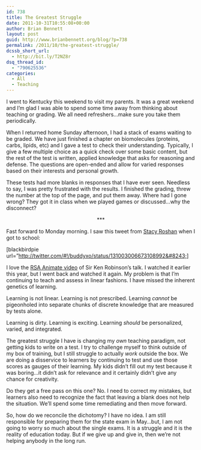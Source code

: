 ```yaml
---
id: 738
title: The Greatest Struggle
date: 2011-10-31T10:55:08+00:00
author: Brian Bennett
layout: post
guid: http://www.brianbennett.org/blog/?p=738
permalink: /2011/10/the-greatest-struggle/
dcssb_short_url:
  - http://bit.ly/T2NZ8r
dsq_thread_id:
  - "790625536"
categories:
  - All
  - Teaching
---
```

I went to Kentucky this weekend to visit my parents. It was a great weekend and I&#8217;m glad I was able to spend some time away from thinking about teaching or grading. We all need refreshers&#8230;make sure you take them periodically.

When I returned home Sunday afternoon, I had a stack of exams waiting to be graded. We have just finished a chapter on biomolecules (proteins, carbs, lipids, etc) and I gave a test to check their understanding. Typically, I give a few multiple choice as a quick check over some basic content, but the rest of the test is written, applied knowledge that asks for reasoning and defense. The questions are open-ended and allow for varied responses based on their interests and personal growth.

These tests had more blanks in responses that I have ever seen. Needless to say, I was pretty frustrated with the results. I finished the grading, threw the number at the top of the page, and put them away. Where had I gone wrong? They got it in class when we played games or discussed&#8230;why the disconnect?

<p style="text-align: center;">
  ***
</p>

<p style="text-align: left;">
  Fast forward to Monday morning. I saw this tweet from <a href="http://www.twitter.com/buddyxo">Stacy Roshan</a> when I got to school:
</p>

[blackbirdpie url=&#8221;http://twitter.com/#!/buddyxo/status/131003006673108992&#8243;]

I love the [RSA Animate video](http://youtu.be/zDZFcDGpL4U) of Sir Ken Robinson&#8217;s talk. I watched it earlier this year, but I went back and watched it again. My problem is that I&#8217;m continuing to teach and assess in linear fashions. I have missed the inherent genetics of learning.

Learning is not linear. Learning is not prescribed. Learning _cannot_ be pigeonholed into separate chunks of discrete knowledge that are measured by tests alone.

Learning is dirty. Learning is exciting. Learning _should_ be personalized, varied, and integrated.

The greatest struggle I have is changing my _own_ teaching paradigm, not getting kids to write on a test. I try to challenge myself to think outside of my box of training, but I still struggle to actually _work_ outside the box. We are doing a disservice to learners by continuing to test and use those scores as gauges of their learning. My kids didn&#8217;t fill out my test because it was boring&#8230;it didn&#8217;t ask for relevance and it certainly didn&#8217;t give any chance for creativity.

Do they get a free pass on this one? No. I need to correct my mistakes, but learners also need to recognize the fact that leaving a blank does not help the situation. We&#8217;ll spend some time remediating and then move forward.

So, how do we reconcile the dichotomy? I have no idea. I am still responsible for preparing them for the state exam in May&#8230;but, I am not going to worry so much about the single exams. It is a struggle and it is the reality of education today. But if we give up and give in, then we&#8217;re not helping anybody in the long run.